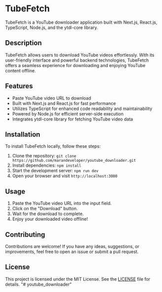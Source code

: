 # TubeFetch

TubeFetch is a YouTube downloader application built with Next.js, React.js, TypeScript, Node.js, and the ytdl-core library.

## Description

TubeFetch allows users to download YouTube videos effortlessly. With its user-friendly interface and powerful backend technologies, TubeFetch offers a seamless experience for downloading and enjoying YouTube content offline.

## Features

- Paste YouTube video URL to download
- Built with Next.js and React.js for fast performance
- Utilizes TypeScript for enhanced code readability and maintainability
- Powered by Node.js for efficient server-side execution
- Integrates ytdl-core library for fetching YouTube video data

## Installation

To install TubeFetch locally, follow these steps:

1. Clone the repository: `git clone https://github.com/marandeveloper/youtube_downloader.git`
2. Install dependencies: `npm install`
3. Start the development server: `npm run dev`
4. Open your browser and visit `http://localhost:3000`

## Usage

1. Paste the YouTube video URL into the input field.
2. Click on the "Download" button.
3. Wait for the download to complete.
4. Enjoy your downloaded video offline!

## Contributing

Contributions are welcome! If you have any ideas, suggestions, or improvements, feel free to open an issue or submit a pull request.

## License

This project is licensed under the MIT License. See the [LICENSE](LICENSE) file for details.
"# youtube_downloader" 
